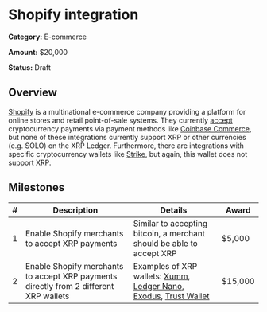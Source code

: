 # Shopify integration

**Category:** E-commerce

**Amount:** $20,000

**Status:** Draft

## Overview

[Shopify](https://www.shopify.com/) is a multinational e-commerce company providing a platform for online stores and retail point-of-sale systems. They currently [accept](https://help.shopify.com/en/manual/payments/additional-payment-methods/cryptocurrency) cryptocurrency payments via payment methods like [Coinbase Commerce](https://commerce.coinbase.com/integrate/shopify), but none of these integrations currently support XRP or other currencies (e.g. SOLO) on the XRP Ledger. Furthermore, there are integrations with specific cryptocurrency wallets like [Strike](https://www.coindesk.com/business/2022/05/19/shopify-expands-crypto-payment-options-with-cryptocom-pact/), but again, this wallet does not support XRP.

## Milestones

| # | Description | Details | Award |
| --- | --- | --- | --- |
| 1 | Enable Shopify merchants to accept XRP payments | Similar to accepting bitcoin, a merchant should be able to accept XRP | $5,000 |
| 2 | Enable Shopify merchants to accept XRP payments directly from 2 different XRP wallets | Examples of XRP wallets: [Xumm](https://xumm.app/), [Ledger Nano](https://www.ledger.com/), [Exodus](https://www.exodus.com/), [Trust Wallet](https://trustwallet.com/xrp-wallet/) | $15,000 |
